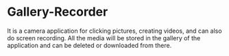 # Gallery-Recorder
It is a camera application for clicking pictures, creating videos, and can also do screen recording. All the media will be stored in the gallery of the application and can be deleted or downloaded from there.
